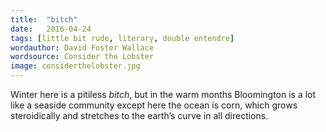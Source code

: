 ```yaml
---
title:  "bitch"
date:   2016-04-24
tags: [little bit rude, literary, double entendre]
wordauthor: David Foster Wallace
wordsource: Consider the Lobster
image: considerthelobster.jpg
---
```

Winter here is a pitiless *bitch*, but in the warm months Bloomington is a lot like a seaside community except here the ocean is corn, which grows steroidically and stretches to the earth’s curve in all directions.
